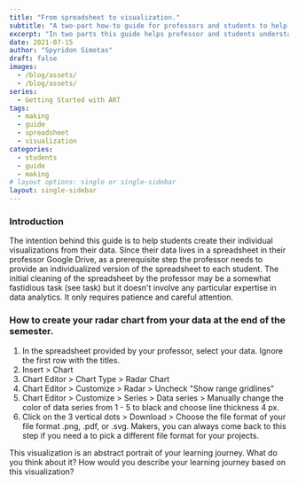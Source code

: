 ```yaml
---
title: "From spreadsheet to visualization."
subtitle: "A two-part how-to guide for professors and students to help them get from the data on a spreadsheet to a compelling visualization."
excerpt: "In two parts this guide helps professor and students understand how to get from the data collection to the data visualization."
date: 2021-07-15
author: "Spyridon Simotas"
draft: false
images:
  - /blog/assets/
  - /blog/assets/
series:
  - Getting Started with ART 
tags:
  - making
  - guide
  - spreadsheet 
  - visualization
categories:
  - students 
  - guide 
  - making
# layout options: single or single-sidebar
layout: single-sidebar
---
```


### Introduction  

The intention behind this guide is to help students create their individual visualizations from their data. Since their data lives in a spreadsheet in their professor Google Drive, as a prerequisite step the professor needs to provide an individualized version of the spreadsheet to each student. The initial cleaning of the spreadsheet by the professor may be a somewhat fastidious task (see task) but it doesn't involve any particular expertise in data analytics. It only requires patience and careful attention.   

### How to create your radar chart from your data at the end of the semester.

1. In the spreadsheet provided by your professor, select your data. Ignore the first row with the titles. 
2. Insert > Chart
3. Chart Editor > Chart Type > Radar Chart
4. Chart Editor > Customize > Radar > Uncheck "Show range gridlines" 
5. Chart Editor > Customize > Series > Data series > Manually change the color of data series from 1 - 5 to black and choose line thickness 4 px.
6. Click on the 3 vertical dots > Download > Choose the file format of your file format .png, .pdf, or .svg. Makers, you can always come back to this step if you need a to pick a different file format for your projects.  

This visualization is an abstract portrait of your learning journey. What do you think about it? How would you describe your learning journey based on this visualization? 

